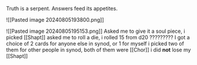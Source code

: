 Truth is a serpent. Answers feed its appetites.

![[Pasted image 20240805193800.png]]

![[Pasted image 20240805195153.png]]
Asked me to give it a soul piece, i picked [[Shapt]]
asked me to roll a die, i rolled 15 from d20
?????????
I got a choice of 2 cards for anyone else in synod, or 1 for myself
i picked two of them for other people in synod, both of them were [[Chor]]
i did **not** lose my [[Shapt]]